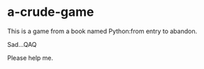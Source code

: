 # a-crude-game
This is a game from a book named Python:from entry to abandon.

Sad...QAQ

Please help me.
